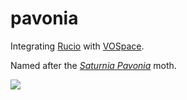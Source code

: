 # pavonia
Integrating <a target="_blank" href="https://rucio.cern.ch/">Rucio</a> with <a target="_blank" href="http://ivoa.net/documents/VOSpace/">VOSpace</a>.

Named after the <a target="_blank" href="https://www.ukmoths.org.uk/species/saturnia-pavonia">_Saturnia Pavonia_</a> moth.

<a href="https://www.ukmoths.org.uk/species/saturnia-pavonia"><img src="https://www.ukmoths.org.uk/site/assets/files/13734/1643s_pavoniadw.450x0.jpg?nc=1540713259"/></a>
